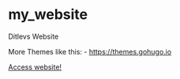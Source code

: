 # my_website

Ditlevs Website

More Themes like this: - https://themes.gohugo.io

[Access website!](https://ditlevs-portfolio.netlify.app/)